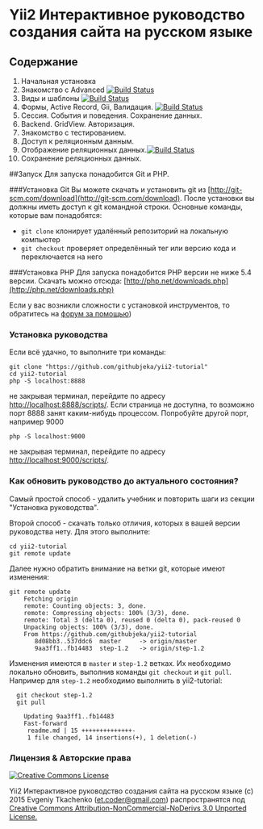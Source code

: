 # Yii2 Интерактивное руководство создания сайта на русском языке

## Содержание

1. Начальная установка
2. Знакомство с Advanced [![Build Status](https://travis-ci.org/githubjeka/yii2-tutorial.svg?branch=step-0)](https://travis-ci.org/githubjeka/yii2-tutorial)
3. Виды и шаблоны [![Build Status](https://travis-ci.org/githubjeka/yii2-tutorial.svg?branch=step-0.1)](https://travis-ci.org/githubjeka/yii2-tutorial)
4. Формы, Active Record, Gii, Валидация. [![Build Status](https://travis-ci.org/githubjeka/yii2-tutorial.svg?branch=step-0.2)](https://travis-ci.org/githubjeka/yii2-tutorial)
5. Сессия. События и поведения. Сохранение данных.
6. Backend. GridView. Авторизация.
7. Знакомство с тестированием.
8. Доступ к реляционным данным.
9. Отображение реляционных данных.[![Build Status](https://travis-ci.org/githubjeka/yii2-tutorial.svg?branch=step-1.2)](https://travis-ci.org/githubjeka/yii2-tutorial)
10. Сохранение реляционных данных.

##Запуск
Для запуска понадобится Git и PHP.

###Установка Git
Вы можете скачать и установить git из [http://git-scm.com/download](http://git-scm.com/download). 
После установки вы должны иметь доступ к git командной строки. Основные команды, которые вам понадобятся:

- `git clone` клонирует удалённый репозиторий на локальную компьютер
- `git checkout` проверяет определённый тег или версию кода и переключается на него
 
###Установка PHP
Для запуска понадобится PHP версии не ниже 5.4 версии.
Скачать можно отсюда: [http://php.net/downloads.php](http://php.net/downloads.php)

Если у вас возникли сложности с установкой инструментов, то обратитесь на 
[форум за помощью](http://yiiframework.ru/forum/viewforum.php?f=17&sid=7d16a10cc45601f77dfd89c094b0b4f9))

### Установка руководства

Если всё удачно, то выполните три команды:

```
git clone "https://github.com/githubjeka/yii2-tutorial"
cd yii2-tutorial
php -S localhost:8888
```

не закрывая терминал, перейдите по адресу [http://localhost:8888/scripts/](http://localhost:8888/scripts/).
Если страница не доступна, то возможно порт 8888 занят каким-нибудь процессом. Попробуйте другой порт, например 9000

```
php -S localhost:9000
```
не закрывая терминал, перейдите по адресу [http://localhost:9000/scripts/](http://localhost:8888/scripts/).

### Как обновить руководство до актуального состояния?

Самый простой способ - удалить учебник и повторить шаги из секции "Установка руководства".

Второй способ - скачать только отличия, которых в вашей версии руководства нету. Для этого выполните:

```
cd yii2-tutorial
git remote update
```

Далее нужно обратить внимание на ветки git, которые имеют изменения:

```
git remote update                                         
    Fetching origin                                             
    remote: Counting objects: 3, done.                          
    remote: Compressing objects: 100% (3/3), done.              
    remote: Total 3 (delta 0), reused 0 (delta 0), pack-reused 0
    Unpacking objects: 100% (3/3), done.                        
    From https://github.com/githubjeka/yii2-tutorial            
       8d08bb3..537ddc6  master     -> origin/master
       9aa3ff1..fb14483  step-1.2   -> origin/step-1.2                                    
```
  
Изменения имеются в `master` и `step-1.2` ветках. Их необходимо локально обновить, выполнив команды `git checkout` и
`git pull`. Например для `step-1.2` необходимо выполнить в yii2-tutorial:
  
```
  git checkout step-1.2
  git pull  
                                               
    Updating 9aa3ff1..fb14483                                   
    Fast-forward                     
     readme.md | 15 ++++++++++++++-                             
     1 file changed, 14 insertions(+), 1 deletion(-)            
```

### Лицензия & Авторские права

<a rel="license" href="http://creativecommons.org/licenses/by-nc-nd/3.0/deed.ru">
<img alt="Creative Commons License" style="border-width:0" src="https://i.creativecommons.org/l/by-nc-nd/3.0/88x31.png" />
</a>

Yii2 Интерактивное руководство создания сайта на русском языке (с) 2015 Evgeniy Tkachenko (<et.coder@gmail.com>)
распространятся под <a rel="license" href="http://creativecommons.org/licenses/by-nc-nd/3.0/deed.ru">Creative Commons Attribution-NonCommercial-NoDerivs 3.0 Unported License.</a>
